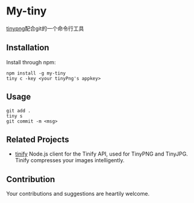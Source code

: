 # My-tiny
[tinypng](https://tinypng.com/)配合git的一个命令行工具
## Installation

Install through npm:
```
npm install -g my-tiny
tiny c -key <your tinyPng's appkey>
```

## Usage
```
git add .
tiny s
git commit -m <msg>
```

## Related Projects

* [tinify](https://github.com/tinify/tinify-nodejs) Node.js client for the Tinify API, used for TinyPNG and TinyJPG. Tinify compresses your images intelligently. 


## Contribution

Your contributions and suggestions are heartily welcome.

<!-- ## License
MIT -->
